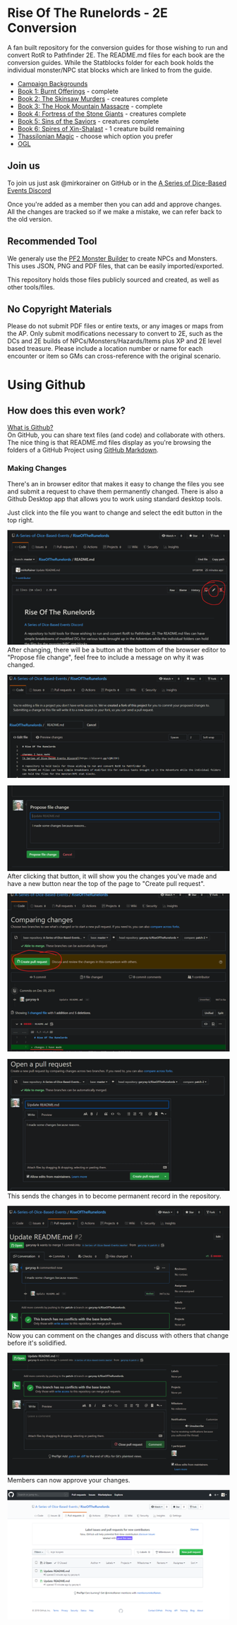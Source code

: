 # Rise Of The Runelords - 2E Conversion

A fan built repository for the conversion guides for those wishing to run and convert RotR to Pathfinder 2E.
The README.md files for each book are the conversion guides. While the Statblocks folder for each book holds the individual monster/NPC stat blocks which are linked to from the guide.  

* [Campaign Backgrounds](./Backgrounds%20and%20Reference/RotRCampaignBackgrounds.md)  
* [Book 1: Burnt Offerings](./Book%201/README.md) - complete
* [Book 2: The Skinsaw Murders](./Book%202/README.md) - creatures complete 
* [Book 3: The Hook Mountain Massacre](./Book%203/README.md) - complete
* [Book 4: Fortress of the Stone Giants](./Book%204/README.md) - creatures complete 
* [Book 5: Sins of the Saviors](./Book%205/README.md) - creatures complete 
* [Book 6: Spires of Xin-Shalast](./Book%206/README.md) - 1 creature build remaining 
* [Thassilonian Magic](./Backgrounds%20and%20Reference/ThassilonianMagic/README.md) - choose which option you prefer
* [OGL](./OGL.md)

## Join us

To join us just ask @mirkorainer on GitHub or in the [A Series of Dice-Based Events Discord](https://discord.gg/UQ8UD3H)  

Once you're added as a member then you can add and approve changes. All the changes are tracked so if we make a mistake, we can refer back to the old version.  

## Recommended Tool

We generaly use the [PF2 Monster Builder](http://monster.pf2.tools/) to create NPCs and Monsters. This uses JSON, PNG and PDF files, that can be easily imported/exported. 

This repository holds those files publicly sourced and created, as well as other tools/files.  

## No Copyright Materials

Please do not submit PDF files or entire texts, or any images or maps from the AP. Only submit modifications necessary to convert to 2E, such as the DCs and 2E builds of NPCs/Monsters/Hazards/Items plus XP and 2E level based treasure. Please include a location number or name for each encounter or item so GMs can cross-reference with the original scenario.

# Using Github

## How does this even work? 

[What is Github?](https://youtu.be/U1C0F-Au9h4)  
On GitHub, you can share text files (and code) and collaborate with others. The nice thing is that README.md files display as you're browsing the folders of a GitHub Project using [GitHub Markdown](https://guides.github.com/features/mastering-markdown/).  

### Making Changes

There's an in browser editor that makes it easy to change the files you see and submit a request to chave them permanently changed. There is also a Github Desktop app that allows you to work using standard desktop tools.

Just click into the file you want to change and select the edit button in the top right.  

![editor icon on GitHub](./Tutorial/ClickEditOnReadmePage.png)
After changing, there will be a button at the bottom of the browser editor to "Propose file change", feel free to include a message on why it was changed.

![typing changes](./Tutorial/TypingChanges.png)

![submit changes](./Tutorial/ProposeFileChange.png)
After clicking that button, it will show you the changes you've made and have a new button near the top of the page to "Create pull request". 

![create a pull request](./Tutorial/CreatePR.png)

![open pull request](./Tutorial/OpenPR.png)
This sends the changes in to become permanent record in the repository.

![submitted pull request](./Tutorial/PR-submitted.png)
Now you can comment on the changes and discuss with others that change before it's solidified.

![comments section](./Tutorial/CommentsOnPR.png)
Members can now approve your changes. 

![where PRs go](./Tutorial/WherePRsGo.png)
